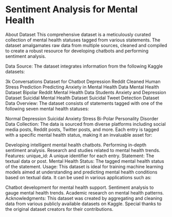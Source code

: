 # Sentiment Analysis for Mental Health





About Dataset
This comprehensive dataset is a meticulously curated collection of mental health statuses tagged from various statements. The dataset amalgamates raw data from multiple sources, cleaned and compiled to create a robust resource for developing chatbots and performing sentiment analysis.

Data Source:
The dataset integrates information from the following Kaggle datasets:

3k Conversations Dataset for Chatbot
Depression Reddit Cleaned
Human Stress Prediction
Predicting Anxiety in Mental Health Data
Mental Health Dataset Bipolar
Reddit Mental Health Data
Students Anxiety and Depression Dataset
Suicidal Mental Health Dataset
Suicidal Tweet Detection Dataset
Data Overview:
The dataset consists of statements tagged with one of the following seven mental health statuses:

Normal
Depression
Suicidal
Anxiety
Stress
Bi-Polar
Personality Disorder
Data Collection:
The data is sourced from diverse platforms including social media posts, Reddit posts, Twitter posts, and more. Each entry is tagged with a specific mental health status, making it an invaluable asset for:

Developing intelligent mental health chatbots.
Performing in-depth sentiment analysis.
Research and studies related to mental health trends.
Features:
unique_id: A unique identifier for each entry.
Statement: The textual data or post.
Mental Health Status: The tagged mental health status of the statement.
Usage:
This dataset is ideal for training machine learning models aimed at understanding and predicting mental health conditions based on textual data. It can be used in various applications such as:

Chatbot development for mental health support.
Sentiment analysis to gauge mental health trends.
Academic research on mental health patterns.
Acknowledgments:
This dataset was created by aggregating and cleaning data from various publicly available datasets on Kaggle. Special thanks to the original dataset creators for their contributions.


